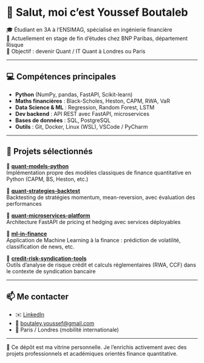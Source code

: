 # 👋 Salut, moi c’est Youssef Boutaleb

🎓 Étudiant en 3A à l’ENSIMAG, spécialisé en ingénierie financière  
💼 Actuellement en stage de fin d’études chez BNP Paribas, département Risque  
🎯 Objectif : devenir Quant / IT Quant à Londres ou Paris

---

## 💻 Compétences principales

- **Python** (NumPy, pandas, FastAPI, Scikit-learn)
- **Maths financières** : Black-Scholes, Heston, CAPM, RWA, VaR
- **Data Science & ML** : Regression, Random Forest, LSTM
- **Dev backend** : API REST avec FastAPI, microservices
- **Bases de données** : SQL, PostgreSQL
- **Outils** : Git, Docker, Linux (WSL), VSCode / PyCharm

---

## 📂 Projets sélectionnés

🔹 [**quant-models-python**](https://github.com/<ton-username>/quant-models-python)  
Implémentation propre des modèles classiques de finance quantitative en Python (CAPM, BS, Heston, etc.)

🔹 [**quant-strategies-backtest**](https://github.com/<ton-username>/quant-strategies-backtest)  
Backtesting de stratégies momentum, mean-reversion, avec évaluation des performances

🔹 [**quant-microservices-platform**](https://github.com/<ton-username>/quant-microservices-platform)  
Architecture FastAPI de pricing et hedging avec services déployables

🔹 [**ml-in-finance**](https://github.com/<ton-username>/ml-in-finance)  
Application de Machine Learning à la finance : prédiction de volatilité, classification de news, etc.

🔹 [**credit-risk-syndication-tools**](https://github.com/<ton-username>/credit-risk-syndication-tools)  
Outils d’analyse de risque crédit et calculs réglementaires (RWA, CCF) dans le contexte de syndication bancaire

---

## 📫 Me contacter

- ✉️ [LinkedIn](https://www.linkedin.com/in/boutaleb-youssef/)  
- 📧 boutaley.youssef@gmail.com  
- 📍 Paris / Londres (mobilité internationale)

---

🚀 Ce dépôt est ma vitrine personnelle. Je l’enrichis activement avec des projets professionnels et académiques orientés finance quantitative.
